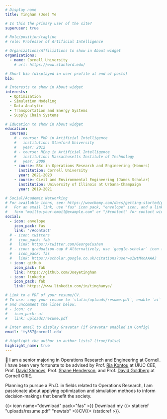 ```yaml
---
# Display name
title: Tinghan (Joe) Ye

# Is this the primary user of the site?
superuser: true

# Role/position/tagline
# role: Professor of Artificial Intelligence

# Organizations/Affiliations to show in About widget
organizations:
  - name: Cornell University
    # url: https://www.stanford.edu/

# Short bio (displayed in user profile at end of posts)
bio: 

# Interests to show in About widget
interests:
  - Optimization
  - Simulation Modeling
  - Data Analytic
  - Transportation and Energy Systems
  - Supply Chain Systems

# Education to show in About widget
education:
  courses:
    # - course: PhD in Artificial Intelligence
    #   institution: Stanford University
    #   year: 2012
    # - course: MEng in Artificial Intelligence
    #   institution: Massachusetts Institute of Technology
    #   year: 2009
    - course: BSc in Operations Research and Engineering (Honors)
      institution: Cornell University
      year: 2021-2023
    - course: Civil and Environmental Engineering (James Scholar)
      institution: University of Illinois at Urbana-Champaign
      year: 2019-2021

# Social/Academic Networking
# For available icons, see: https://wowchemy.com/docs/getting-started/page-builder/#icons
#   For an email link, use "fas" icon pack, "envelope" icon, and a link in the
#   form "mailto:your-email@example.com" or "/#contact" for contact widget.
social:
  - icon: envelope
    icon_pack: fas
    link: '/#contact'
  # - icon: twitters
  #   icon_pack: fab
  #   link: https://twitter.com/GeorgeCushen
  # - icon: graduation-cap # Alternatively, use `google-scholar` icon from `ai` icon pack
  #   icon_pack: fas
  #   link: https://scholar.google.co.uk/citations?user=sIwtMXoAAAAJ
  - icon: github
    icon_pack: fab
    link: https://github.com/Joeyetinghan
  - icon: linkedin
    icon_pack: fab
    link: https://www.linkedin.com/in/tinghanye/

# Link to a PDF of your resume/CV.
# To use: copy your resume to `static/uploads/resume.pdf`, enable `ai` icons in `params.toml`,
# and uncomment the lines below.
# - icon: cv
#   icon_pack: ai
#   link: uploads/resume.pdf

# Enter email to display Gravatar (if Gravatar enabled in Config)
email: 'ty357@cornell.edu'

# Highlight the author in author lists? (true/false)
highlight_name: true
---
```


👋 I am a senior majoring in Operations Research and Engineering at Cornell. I have been very fortunate to be advised by Prof. [Ria Kontou](https://publish.illinois.edu/kontou/) at UIUC CEE, Prof. [David Shmoys](https://people.orie.cornell.edu/shmoys/), Prof. [Shane Henderson](https://www.orie.cornell.edu/faculty-directory/shane-g-henderson), and Prof. [David Goldberg](https://www.engineering.cornell.edu/faculty-directory/david-alan-goldberg) at Cornell ORIE.

Planning to pursue a Ph.D. in fields related to Operations Research, I am passionate about applying optimization and simulation methods to inform decision-makings that benefit the society.

{{< icon name="download" pack="fas" >}} Download my {{< staticref "uploads/resume.pdf" "newtab" >}}CV{{< /staticref >}}.
